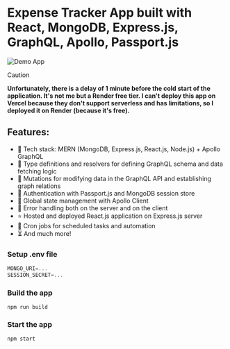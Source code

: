 # Expense Tracker App built with React, MongoDB, Express.js, GraphQL, Apollo, Passport.js

![Demo App](https://i.ibb.co/WHyMscm/Screenshot-42.png)

> [!CAUTION]
> **Unfortunately, there is a delay of 1 minute before the cold start of the application. It's not me but a Render free tier. I can't deploy this app on Vercel because they don't support serverless and has limitations, so I deployed it on Render (because it's free).** 

## Features:
-   🌟 Tech stack: MERN (MongoDB, Express.js, React.js, Node.js) + Apollo GraphQL
-   📝 Type definitions and resolvers for defining GraphQL schema and data fetching logic
-   🔄 Mutations for modifying data in the GraphQL API and establishing graph relations
-   🎃 Authentication with Passport.js and MongoDB session store
-   🚀 Global state management with Apollo Client
-   🐞 Error handling both on the server and on the client
-   ⭐ Hosted and deployed React.js application on Express.js server
-   👾 Cron jobs for scheduled tasks and automation
-   ⏳ And much more!

### Setup .env file

```js
MONGO_URI=...
SESSION_SECRET=...
```

### Build the app

```shell
npm run build
```

### Start the app

```shell
npm start
```
